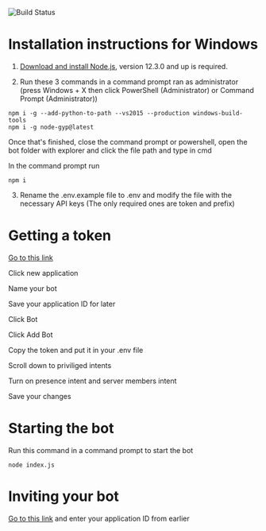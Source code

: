 ![Build Status](https://github.com/william5553/triv/workflows/lint/badge.svg?branch=discord.js-12)
# Installation instructions for Windows
1. [Download and install Node.js](https://nodejs.org/en/), version 12.3.0 and up is required.

2. Run these 3 commands in a command prompt ran as administrator (press Windows + X then click PowerShell (Administrator) or Command Prompt (Administrator))
```shell
npm i -g --add-python-to-path --vs2015 --production windows-build-tools
npm i -g node-gyp@latest
```

Once that's finished, close the command prompt or powershell, open the bot folder with explorer and click the file path and type in cmd

In the command prompt run
```shell
npm i
```

3. Rename the .env.example file to .env and modify the file with the necessary API keys (The only required ones are token and prefix)

# Getting a token

[Go to this link](https://discord.com/developers/applications)

Click new application

Name your bot

Save your application ID for later

Click Bot

Click Add Bot

Copy the token and put it in your .env file

Scroll down to priviliged intents

Turn on presence intent and server members intent

Save your changes

# Starting the bot
Run this command in a command prompt to start the bot
```shell
node index.js
```

# Inviting your bot
[Go to this link](https://discordapi.com/permissions.html#8589934591) and enter your application ID from earlier
